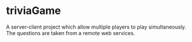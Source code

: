 # triviaGame
A server-client project which allow multiple players to play simultaneously.
The questions are taken from a remote web services.
